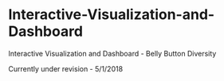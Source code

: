# Interactive-Visualization-and-Dashboard
Interactive Visualization and Dashboard - Belly Button Diversity 

Currently under revision - 5/1/2018
